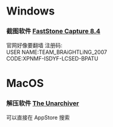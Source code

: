 # Windows
### 截图软件 [FastStone Capture 8.4](http://www.faststone.org/FSCapturerDownload.htm)  
官网好像要翻墙 注册码:  
USER NAME:TEAM_BRAiGHTLiNG_2007  
CODE:XPNMF-ISDYF-LCSED-BPATU

# MacOS
### 解压软件 [The Unarchiver](http://unarchiver.c3.cx/unarchiver)  
可以直接在 AppStore 搜索
